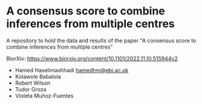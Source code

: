 # A consensus score to combine inferences from multiple centres
A repository to hold the data and results of the paper "A consensus score to combine inferences from multiple centres"

BiorXiv: https://www.biorxiv.org/content/10.1101/2022.11.10.515944v2

* Hamed Haselimashhadi <hamedhm@ebi.ac.uk>
* Kolawole Babalola
* Robert Wilson
* Tudor Groza
* Violeta Muñoz-Fuentes 

